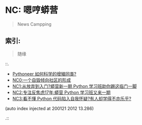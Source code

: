 # NC: 嗯哼蟒营
> News Campping

## 索引:
> 随缘

::.

- [ Pythoneer 如何科学的增殖同类?](181012-preNC-pythoneer-growthup.md)
- [ NC0:一个自毁倾向社区的形成](190711-NC101-self-destruction.md)
- [ NC1:从放弃到入门?蟒营新一期 Python 学习班助你踢这临门一脚](190902-3py-what-is-camp.md)
- [ NC2:专注反焦虑17年:蟒营 Python 学习班又来一期](190905-3py-just101camp.md)
- [ NC3:看不懂 Python 代码陷入自我怀疑?有人却学得不亦乐乎?](191103-4py-how2joy-coding.md)

(auto index injected at 200121 2012 13.286) 

.::


